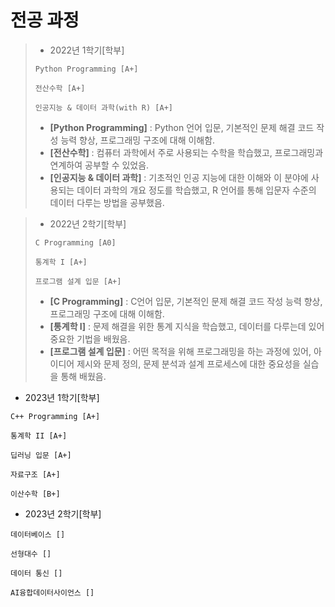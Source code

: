 # 전공 과정
> - 2022년 1학기[학부]
> ```
> Python Programming [A+]
>
> 전산수학 [A+]
>
> 인공지능 & 데이터 과학(with R) [A+]
> ```
> - **[Python Programming]** : Python 언어 입문, 기본적인 문제 해결 코드 작성 능력 향상, 프로그래밍 구조에 대해 이해함.
> - **[전산수학]** : 컴퓨터 과학에서 주로 사용되는 수학을 학습했고, 프로그래밍과 연계하여 공부할 수 있었음.
> - **[인공지능 & 데이터 과학]** : 기초적인 인공 지능에 대한 이해와 이 분야에 사용되는 데이터 과학의 개요 정도를 학습했고, R 언어를 통해 입문자 수준의 데이터 다루는 방법을 공부했음.
  
> - 2022년 2학기[학부]
> ```
> C Programming [A0]
>
> 통계학 I [A+]
>
> 프로그램 설계 입문 [A+]
> ```
> - **[C Programming]** : C언어 입문, 기본적인 문제 해결 코드 작성 능력 향상, 프로그래밍 구조에 대해 이해함.
> - **[통계학 I]** : 문제 해결을 위한 통계 지식을 학습했고, 데이터를 다루는데 있어 중요한 기법을 배웠음.
> - **[프로그램 설계 입문]** : 어떤 목적을 위해 프로그래밍을 하는 과정에 있어, 아이디어 제시와 문제 정의, 문제 분석과 설계 프로세스에 대한 중요성을 실습을 통해 배웠음.

- 2023년 1학기[학부]
```
C++ Programming [A+]

통계학 II [A+]

딥러닝 입문 [A+]

자료구조 [A+]

이산수학 [B+]
```

- 2023년 2학기[학부]
```
데이터베이스 []

선형대수 []

데이터 통신 []

AI융합데이터사이언스 []
```
